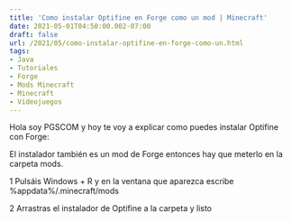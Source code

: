 ```yaml
---
title: 'Como instalar Optifine en Forge como un mod | Minecraft'
date: 2021-05-01T04:50:00.002-07:00
draft: false
url: /2021/05/como-instalar-optifine-en-forge-como-un.html
tags: 
- Java
- Tutoriales
- Forge
- Mods Minecraft
- Minecraft
- Videojuegos
---
```


Hola soy PGSCOM y hoy te voy a explicar como puedes instalar Optifine con Forge:

El instalador también es un mod de Forge entonces hay que meterlo en la carpeta mods.

  

1 Pulsáis Windows + R y en la ventana que aparezca escribe %appdata%/.minecraft/mods

  

2 Arrastras el instalador de Optifine a la carpeta y listo